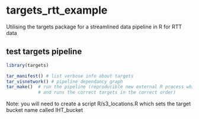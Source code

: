 # targets_rtt_example
Utilising the targets package for a streamlined data pipeline in R for RTT data

## test targets pipeline
```r
library(targets)

tar_manifest() # list verbose info about targets
tar_visnetwork() # pipeline dependancy graph
tar_make()  # run the pipeline (reproducible new external R process which then reads the target script
            # and runs the correct targets in the correct order)
```

Note: you will need to create a script R/s3_locations.R which sets the target bucket name called IHT_bucket
